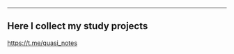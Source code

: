 ------------------------------------
  Here I collect my study projects   
------------------------------------ 
https://t.me/quasi_notes



